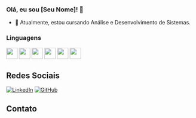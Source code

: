 ### Olá, eu sou [Seu Nome]! 👋



- 🌱 Atualmente, estou cursando Análise e Desenvolvimento de Sistemas.

### Linguagens 
<img src="https://cdn.jsdelivr.net/gh/devicons/devicon/icons/html5/html5-original.svg" width="30"/> <img src="https://cdn.jsdelivr.net/gh/devicons/devicon/icons/css3/css3-original.svg" width="30"/> <img src="https://cdn.jsdelivr.net/gh/devicons/devicon/icons/javascript/javascript-original.svg" width="30"/> <img src="https://cdn.jsdelivr.net/gh/devicons/devicon/icons/php/php-original.svg" width="30"/> <img src="https://cdn.jsdelivr.net/gh/devicons/devicon/icons/python/python-original.svg" width="30"/> <img src="https://cdn.jsdelivr.net/gh/devicons/devicon/icons/mysql/mysql-original.svg" width="30"/>

## Redes Sociais
[![LinkedIn](https://img.shields.io/badge/-LinkedIn-blue?style=for-the-badge&logo=linkedin)](www.linkedin.com/in/guilherme-mendonça-b252b9248)
[![GitHub](https://img.shields.io/badge/-GitHub-black?style=for-the-badge&logo=github)](SEU_LINK_DO_GITHUB)

## Contato



<!--
**1GM1910/1GM1910** is a ✨ _special_ ✨ repository because its `README.md` (this file) appears on your GitHub profile.

Here are some ideas to get you started:

- 🔭 I’m currently working on ...
- 🌱 I’m currently learning ...
- 👯 I’m looking to collaborate on ...
- 🤔 I’m looking for help with ...
- 💬 Ask me about ...
- 📫 How to reach me: ...
- 😄 Pronouns: ...
- ⚡ Fun fact: ...
-->
